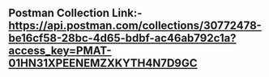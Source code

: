 ## Postman Collection Link:- https://api.postman.com/collections/30772478-be16cf58-28bc-4d65-bdbf-ac46ab792c1a?access_key=PMAT-01HN31XPEENEMZXKYTH4N7D9GC
